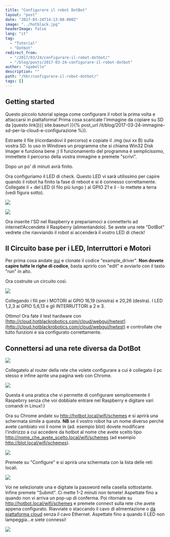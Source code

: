 ```yaml
---
title: "Configurare il robot DotBot"
layout: "post"
date: "2017-03-24T14:13:00.000Z"
image: "../hotblack.jpg"
headerImage: false
lang: "it"
tag:
  - "Tutorial"
  - "Dotbot"
redirect_from:
  - "/2017/03/24/configurare-il-robot-dotbot/"
  - "/blog/posts/2017-03-24-configurare-il-robot-dotbot"
author: "sgabello"
description: ""
path: "/hbr/configurare-il-robot-dotbot/"
tags: []
---
```


## Getting started

Questo piccolo tutorial spiega come configurare il robot la prima volta e attaccarsi in piattaforma!
Prima cosa scaricate l'immagine da copiare su SD da [questo link]({{ site.baseurl }}{% post_url /it/blog/2017-03-24-immagine-sd-per-la-cloud-e-configurazione %}).

Estraete il file (ricordandovi il percorso) e copiate il .img (sui xx B) sulla vostra SD. Io uso in Windows un programma che si chiama Win32 Disk Imager e funziona bene ;) Il funzionamento del programma è semplicissimo, immettete il percorso della vostra immagine e premete "scrivi".

Dopo un po' di minuti avrà finito.

Ora configuriamo il LED di check. Questo LED vi sarà utilissimo per capire quando il robot ha finito la fase di reboot e si è connesso correttamente.
Collegate il + del LED (il filo più lungo ) al GPIO 21 e il - lo mettete a terra (vedi figura sotto).

![](./RP2_Pinout.png)

![](./schemaLEDcheck.png)

Ora inserite l'SD nel Raspberry e prepariamoci a connetterlo ad internet!Accendete il Raspberry (alimentandolo). Se avete una rete "DotBot" vedrete che riavviando il robot si accenderà il vostro LED di check!

## Il Circuito base per i LED, Interruttori e Motori

Per prima cosa andate [qui](http://cloud.hotblackrobotics.com/cloud/sketch) e clonate il codice "example_driver". **Non dovete capire tutte le righe di codice**, basta aprirlo con "edit" e avviarlo con il tasto "run" in alto.

Ora costruite un circuito così.

![](./schemaCompleto_bb.png)

Collegando i fili per i MOTORI ai GPIO 16,19 (sinistra) e 20,26 (destra). I LED 1,2,3 ai GPIO 5,6,13 e gli INTERRUTTORI a 2 e 3.

Ottimo! Ora fate il test hardware con [http://cloud.hotblackrobotics.com/cloud/webgui/hwtest](http://cloud.hotblackrobotics.com/cloud/webgui/hwtest) e controllate che tutto funzioni e sia configurato correttamente.

## Connettersi ad una rete diversa da DotBot

![](./Getstart1.jpeg)

Collegatelo al router della rete che volete configurare a cui è collegato il pc stesso e infine aprite una pagina web con Chrome.

![](./Connect.jpeg)

Questa è una pratica che vi permette di configurare semplicemente il Raspebrry senza che voi dobbiate entrare nel Raspberry e digitare vari comandi in Linux!:)

Ora su Chrome andate su http://hotbot.local/wifi/schemes e si aprirà una schermata simile a questa. **NB** se il vostro robot ha un nome diverso perchè avete cambiato voi il nome in (ad. esempio blot) dovete modificare l'indirizzo a cui accedere da hotbot al nome che avete scelto tipo http://nome_che_avete_scelto.local/wifi/schemes (ad esempio http://blot.local/wifi/schemes).

![](./shcemes.PNG)

Premete su "Configure" e si aprirà una schermata con la lista delle reti locali.

![](./list.PNG)

Voi ne selezionate una e digitate la password nella casella sottostante. Infine premete "Submit". Ci mette 1-2 minuti non temete! Aspettate fino a quando non vi arriva un pop-up di conferma. Poi ritornate su http://hotbot.local/wifi/schemes e premete connect sulla rete che avete appena configurato. Riavviate o staccando il cavo di alimentazione o [da piattaforma cloud](http://cloud.hotblackrobotics.com/cloud/robot) senza il cavo Ethernet. Aspettate fino a quando il LED non lampeggia...e siete connessi!

![](./Connected.jpeg)
